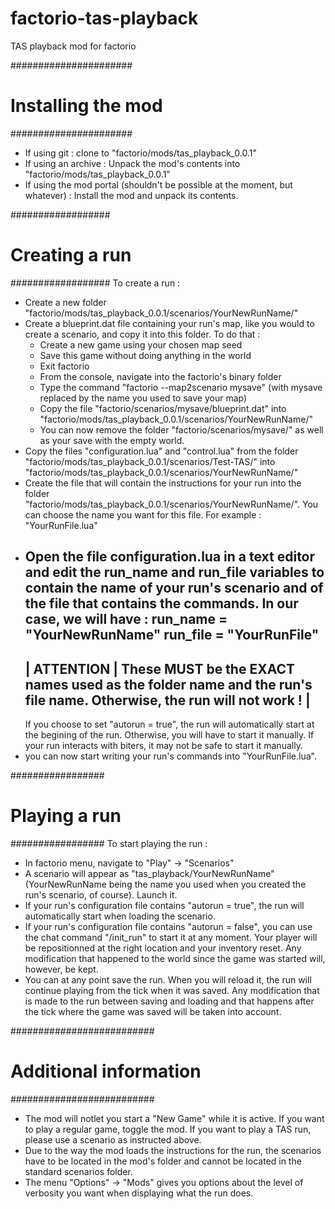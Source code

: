 # factorio-tas-playback
TAS playback mod for factorio

######################
# Installing the mod #
######################

 - If using git : clone to "factorio/mods/tas_playback_0.0.1"
 - If using an archive : Unpack the mod's contents into "factorio/mods/tas_playback_0.0.1"
 - If using the mod portal (shouldn't be possible at the moment, but whatever) : Install the mod and unpack its contents. 


##################
# Creating a run #
##################
To create a run : 
 - Create a new folder "factorio/mods/tas_playback_0.0.1/scenarios/YourNewRunName/"
 - Create a blueprint.dat file containing your run's map, like you would to create a scenario, and copy it into this folder. 
   To do that : 
    - Create a new game using your chosen map seed
	- Save this game without doing anything in the world
	- Exit factorio
	- From the console, navigate into the factorio's binary folder
	- Type the command "factorio --map2scenario mysave" (with mysave replaced by the name you used to save your map)
	- Copy the file "factorio/scenarios/mysave/blueprint.dat" into "factorio/mods/tas_playback_0.0.1/scenarios/YourNewRunName/"
	- You can now remove the folder "factorio/scenarios/mysave/" as well as your save with the empty world. 
 - Copy the files "configuration.lua" and "control.lua" from the folder "factorio/mods/tas_playback_0.0.1/scenarios/Test-TAS/" 
   into "factorio/mods/tas_playback_0.0.1/scenarios/YourNewRunName/"
 - Create the file that will contain the instructions for your run into the folder "factorio/mods/tas_playback_0.0.1/scenarios/YourNewRunName/". 
   You can choose the name you want for this file. For example : "YourRunFile.lua"
 - Open the file configuration.lua in a text editor and edit the run_name and run_file variables to contain the name of your run's scenario and of the file that contains the commands. 
   In our case, we will have : 
   run_name = "YourNewRunName"
   run_file = "YourRunFile"
   -----------------------------------------------------------------------------------------------------------------------------------------
   |   ATTENTION   |   These MUST be the EXACT names used as the folder name and the run's file name. Otherwise, the run will not work !   |
   -----------------------------------------------------------------------------------------------------------------------------------------
   If you choose to set "autorun = true", the run will automatically start at the begining of the run. Otherwise, you will have to start it manually. If your run interacts with biters, it may not be safe to start it manually. 
 - you can now start writing your run's commands into "YourRunFile.lua". 

#################
# Playing a run #
#################
To start playing the run : 
 - In factorio menu, navigate to "Play" -> "Scenarios"
 - A scenario will appear as "tas_playback/YourNewRunName" (YourNewRunName being the name you used when you created the run's scenario, of course). Launch it. 
 - If your run's configuration file contains "autorun = true", the run will automatically start when loading the scenario. 
 - If your run's configuration file contains "autorun = false", you can use the chat command "/init_run" to start it at any moment. 
   Your player will be repositionned at the right location and your inventory reset. 
   Any modification that happened to the world since the game was started will, however, be kept. 
 - You can at any point save the run. 
   When you will reload it, the run will continue playing from the tick when it was saved. 
   Any modification that is made to the run between saving and loading and that happens after the tick where the game was saved will be taken into account. 

##########################
# Additional information #
##########################
 - The mod will notlet you start a "New Game" while it is active. 
   If you want to play a regular game, toggle the mod. 
   If you want to play a TAS run, please use a scenario as instructed above. 
 - Due to the way the mod loads the instructions for the run, the scenarios have to be located in the mod's folder and cannot be located in the standard scenarios folder. 
 - The menu "Options" -> "Mods" gives you options about the level of verbosity you want when displaying what the run does. 
 
 
